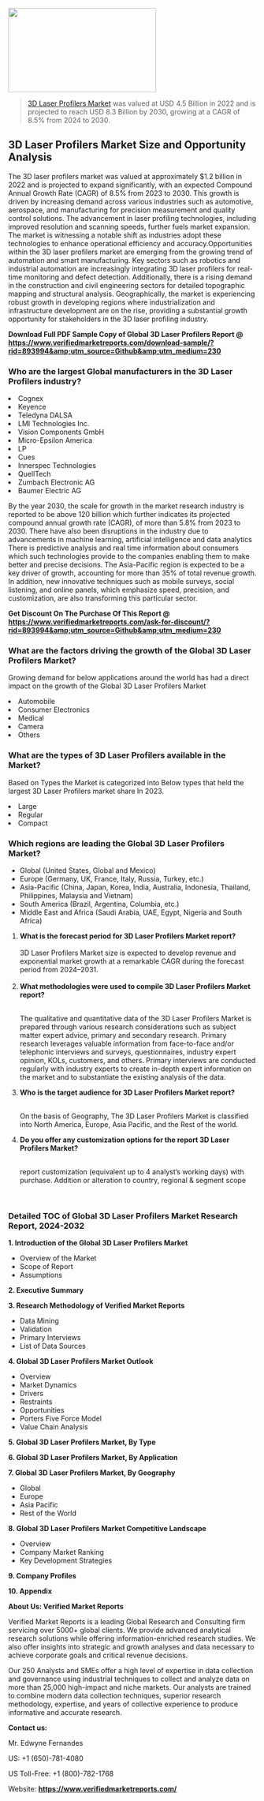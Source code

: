 <img src="https://ffe5etoiles.com/wp-content/uploads/2024/12/MST1-300x171.png" alt="" width="300" height="171" class="alignnone size-medium wp-image-20088" /><blockquote><p><p><a href="https://www.verifiedmarketreports.com/download-sample/?rid=893994&utm_source=Github&utm_medium=230" target="_blank">3D Laser Profilers Market</a> was valued at USD 4.5 Billion in 2022 and is projected to reach USD 8.3 Billion by 2030, growing at a CAGR of 8.5% from 2024 to 2030.</p></blockquote><p><h2>3D Laser Profilers Market Size and Opportunity Analysis</h2>The 3D laser profilers market was valued at approximately $1.2 billion in 2022 and is projected to expand significantly, with an expected Compound Annual Growth Rate (CAGR) of 8.5% from 2023 to 2030. This growth is driven by increasing demand across various industries such as automotive, aerospace, and manufacturing for precision measurement and quality control solutions. The advancement in laser profiling technologies, including improved resolution and scanning speeds, further fuels market expansion. The market is witnessing a notable shift as industries adopt these technologies to enhance operational efficiency and accuracy.Opportunities within the 3D laser profilers market are emerging from the growing trend of automation and smart manufacturing. Key sectors such as robotics and industrial automation are increasingly integrating 3D laser profilers for real-time monitoring and defect detection. Additionally, there is a rising demand in the construction and civil engineering sectors for detailed topographic mapping and structural analysis. Geographically, the market is experiencing robust growth in developing regions where industrialization and infrastructure development are on the rise, providing a substantial growth opportunity for stakeholders in the 3D laser profiling industry.</p><p class=""><strong>Download Full PDF Sample Copy of Global 3D Laser Profilers Report @ <a href="https://www.verifiedmarketreports.com/download-sample/?rid=893994&amp;utm_source=Github&amp;utm_medium=230" target="_blank">https://www.verifiedmarketreports.com/download-sample/?rid=893994&amp;utm_source=Github&amp;utm_medium=230</a></strong></p><h3 id="" class="">Who are the largest Global manufacturers in the 3D Laser Profilers industry?</h3><p><li>Cognex</li><li> Keyence</li><li> Teledyna DALSA</li><li> LMI Technologies Inc.</li><li> Vision Components GmbH</li><li> Micro-Epsilon America</li><li> LP</li><li> Cues</li><li> Innerspec Technologies</li><li> QuellTech</li><li> Zumbach Electronic AG</li><li> Baumer Electric AG</li></p><div class=""><div class="" dir="" data-message-author-role="" data-message-id="" data-message-model-slug=""><div class=""><div class=""><div class=""><div class="" dir="" data-message-author-role="" data-message-id="" data-message-model-slug=""><div class=""><div class=""><p>By the year 2030, the scale for growth in the market research industry is reported to be above 120 billion which further indicates its projected compound annual growth rate (CAGR), of more than 5.8% from 2023 to 2030. There have also been disruptions in the industry due to advancements in machine learning, artificial intelligence and data analytics There is predictive analysis and real time information about consumers which such technologies provide to the companies enabling them to make better and precise decisions. The Asia-Pacific region is expected to be a key driver of growth, accounting for more than 35% of total revenue growth. In addition, new innovative techniques such as mobile surveys, social listening, and online panels, which emphasize speed, precision, and customization, are also transforming this particular sector.</p><p><strong>Get Discount On The Purchase Of This Report @&nbsp; <a href="https://www.verifiedmarketreports.com/ask-for-discount/?rid=893994&amp;utm_source=Github&amp;utm_medium=230" target="_blank">https://www.verifiedmarketreports.com/ask-for-discount/?rid=893994&amp;utm_source=Github&amp;utm_medium=230</a></strong></p></div></div></div></div></div></div></div></div><h3 id="" class="">What are the factors driving the growth of the Global 3D Laser Profilers Market?</h3><p id="" class="">Growing demand for below applications around the world has had a direct impact on the growth of the Global 3D Laser Profilers Market</p><p id="" class=""><li>Automobile</li><li> Consumer Electronics</li><li> Medical</li><li> Camera</li><li> Others</li></p><h3 id="" class="">What are the types of 3D Laser Profilers available in the Market?</h3><p id="" class="">Based on Types the Market is categorized into Below types that held the largest 3D Laser Profilers market share In 2023.</p><p id="" class=""><li>Large</li><li> Regular</li><li> Compact</li></p><h3 id="" class="">Which regions are leading the Global 3D Laser Profilers Market?</h3><ul><li>Global (United States, Global and Mexico)</li><li>Europe (Germany, UK, France, Italy, Russia, Turkey, etc.)</li><li>Asia-Pacific (China, Japan, Korea, India, Australia, Indonesia, Thailand, Philippines, Malaysia and Vietnam)</li><li>South America (Brazil, Argentina, Columbia, etc.)</li><li>Middle East and Africa (Saudi Arabia, UAE, Egypt, Nigeria and South Africa)</li></ul><p><ol><li><strong>What is the forecast period for 3D Laser Profilers Market report?<br /></strong><br /><span data-sheets-root="1" data-sheets-value="{&quot;1&quot;:2,&quot;2&quot;:&quot;XXXX size is expected to develop revenue and exponential market growth at a remarkable CAGR during the forecast period from 2024&ndash;2030.&quot;}" data-sheets-userformat="{&quot;2&quot;:12674,&quot;4&quot;:{&quot;1&quot;:2,&quot;2&quot;:16776960},&quot;10&quot;:2,&quot;11&quot;:0,&quot;15&quot;:&quot;Arial&quot;,&quot;16&quot;:12}">3D Laser Profilers Market size is expected to develop revenue and exponential market growth at a remarkable CAGR during the forecast period from 2024&ndash;2031.</span><br /><br /></li><li><strong>What methodologies were used to compile 3D Laser Profilers Market report?<br /><br /></strong><p>The qualitative and quantitative data of the&nbsp;3D Laser Profilers Market is prepared through various research considerations such as subject matter expert advice, primary and secondary research. Primary research leverages valuable information from face-to-face and/or telephonic interviews and surveys, questionnaires, industry expert opinion, KOLs, customers, and others. Primary interviews are conducted regularly with industry experts to create in-depth expert information on the market and to substantiate the existing analysis of the data.&nbsp;</p></li><li><strong>Who is the target audience for 3D Laser Profilers Market report?<br /><br /></strong><p>On the basis of Geography, The&nbsp;3D Laser Profilers Market is classified into North America, Europe, Asia Pacific, and the Rest of the world.</p></li><li><strong>Do you offer any customization options for the report 3D Laser Profilers Market?<br /><br /></strong><p>report customization (equivalent up to 4 analyst&rsquo;s working days) with purchase. Addition or alteration to country, regional &amp; segment scope</p><p>&nbsp;</p></li></ol></p><h3 id="" class="">Detailed TOC of Global 3D Laser Profilers Market Research Report, 2024-2032</h3><p id="" class=""><strong>1. Introduction of the Global 3D Laser Profilers Market</strong></p><ul><li>Overview of the Market</li><li>Scope of Report</li><li>Assumptions</li></ul><p id="" class=""><strong>2. Executive Summary</strong></p><p id="" class=""><strong>3. Research Methodology of&nbsp;Verified Market Reports</strong></p><ul><li>Data Mining</li><li>Validation</li><li>Primary Interviews</li><li>List of Data Sources</li></ul><p id="" class=""><strong>4. Global 3D Laser Profilers Market Outlook</strong></p><ul><li>Overview</li><li>Market Dynamics</li><li>Drivers</li><li>Restraints</li><li>Opportunities</li><li>Porters Five Force Model</li><li>Value Chain Analysis</li></ul><p id="" class=""><strong>5. Global 3D Laser Profilers Market, By&nbsp;Type</strong></p><p id="" class=""><strong>6. Global 3D Laser Profilers Market, By Application</strong></p><p id="" class=""><strong>7. Global 3D Laser Profilers Market, By Geography</strong></p><ul><li>Global</li><li>Europe</li><li>Asia Pacific</li><li>Rest of the World</li></ul><p id="" class=""><strong>8. Global 3D Laser Profilers Market Competitive Landscape</strong></p><ul><li>Overview</li><li>Company Market Ranking</li><li>Key Development Strategies</li></ul><p id="" class=""><strong>9. Company Profiles</strong></p><p id="" class=""><strong>10. Appendix</strong></p><p id="" class=""><strong>About Us: Verified Market Reports</strong></p><p id="" class="">Verified Market Reports is a leading Global Research and Consulting firm servicing over 5000+ global clients. We provide advanced analytical research solutions while offering information-enriched research studies. We also offer insights into strategic and growth analyses and data necessary to achieve corporate goals and critical revenue decisions.</p><p id="" class="">Our 250 Analysts and SMEs offer a high level of expertise in data collection and governance using industrial techniques to collect and analyze data on more than 25,000 high-impact and niche markets. Our analysts are trained to combine modern data collection techniques, superior research methodology, expertise, and years of collective experience to produce informative and accurate research.</p><p id="" class=""><strong>Contact us:</strong></p><p id="" class="">Mr. Edwyne Fernandes</p><p id="" class="">US: +1 (650)-781-4080</p><p id="" class="">US Toll-Free: +1 (800)-782-1768</p><p id="" class="">Website: <a target="" data-test-app-aware-link=""><strong>https://www.verifiedmarketreports.com/</strong></a></p>
